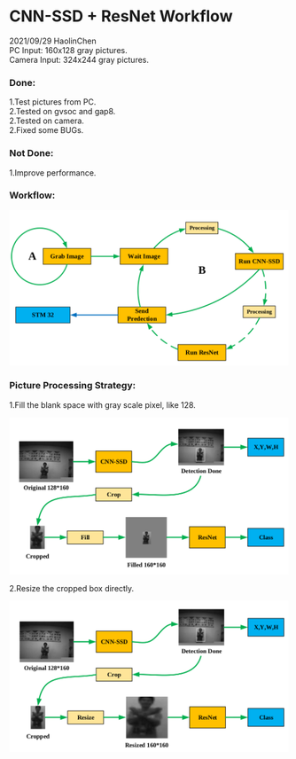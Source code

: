 # CNN-SSD + ResNet Workflow
2021/09/29  HaolinChen  
PC Input: 160x128 gray pictures.  
Camera Input: 324x244 gray pictures.  

### Done:
1.Test pictures from PC.  
2.Tested on gvsoc and gap8.  
2.Tested on camera.  
2.Fixed some BUGs.  

### Not Done:
1.Improve performance.  

### Workflow:

![picture](./pic/workflow.png)

### Picture Processing Strategy:

1.Fill the blank space with gray scale pixel, like 128.

![picture](./pic/fill.png)

2.Resize the cropped box directly.

![picture](./pic/resize.png)

